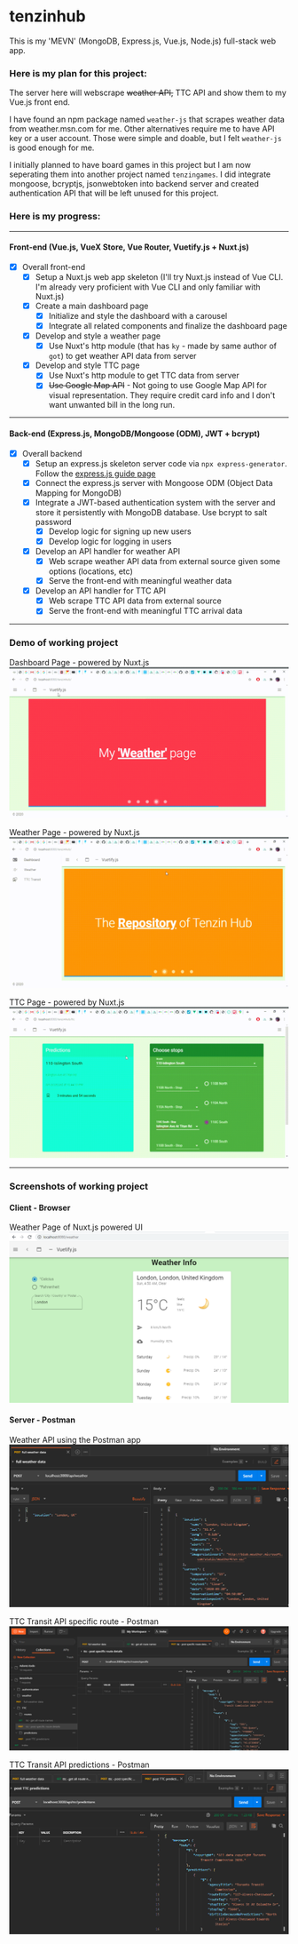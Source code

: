 # tenzinhub
This is my 'MEVN' (MongoDB, Express.js, Vue.js, Node.js) full-stack web app. 

### Here is my plan for this project:
The server here will webscrape ~~weather API,~~ TTC API and show them to my Vue.js front end.

I have found an npm package named `weather-js` that scrapes weather data from weather.msn.com for me. Other alternatives require me to have API key or a user account. Those were simple and doable, but I felt `weather-js` is good enough for me.

I initially planned to have board games in this project but I am now seperating them into another project named `tenzingames`. I did integrate mongoose, bcryptjs, jsonwebtoken into backend server and created authentication API that will be left unused for this project.

### Here is my progress:
----------------------

#### Front-end (Vue.js, VueX Store, Vue Router, Vuetify.js + Nuxt.js)
- [x] Overall front-end
  - [x] Setup a Nuxt.js web app skeleton (I'll try Nuxt.js instead of Vue CLI. I'm already very proficient with Vue CLI and only familiar with Nuxt.js)
  - [x] Create a main dashboard page
    - [x] Initialize and style the dashboard with a carousel
    - [x] Integrate all related components and finalize the dashboard page
  - [x] Develop and style a weather page
    - [x] Use Nuxt's http module (that has `ky` - made by same author of `got`) to get weather API data from server
  - [x] Develop and style TTC page
    - [x] Use Nuxt's http module to get TTC data from server
    - [x] ~~Use Google Map API~~ - Not going to use Google Map API for visual representation. They require credit card info and I don't want unwanted bill in the long run.

-------------------------

#### Back-end (Express.js, MongoDB/Mongoose (ODM), JWT + bcrypt)
- [x] Overall backend
  - [x] Setup an express.js skeleton server code via `npx express-generator`. Follow the [express.js guide page](https://expressjs.com/en/advanced/best-practice-security.html)
  - [x] Connect the express.js server with Mongoose ODM (Object Data Mapping for MongoDB)
  - [x] Integrate a JWT-based authentication system with the server and store it persistently with MongoDB database. Use bcrypt to salt password
    - [x] Develop logic for signing up new users
    - [x] Develop logic for logging in users
  - [x] Develop an API handler for weather API
    - [x] Web scrape weather API data from external source given some options (locations, etc)
    - [x] Serve the front-end with meaningful weather data
  - [x] Develop an API handler for TTC API
    - [x] Web scrape TTC API data from external source
    - [x] Serve the front-end with meaningful TTC arrival data

-------------------------

### Demo of working project

Dashboard Page - powered by Nuxt.js
![Weather Page](https://raw.githubusercontent.com/tenzint/tenzinhub/master/client/dashboard-demo.gif)

Weather Page - powered by Nuxt.js
![Weather Page](https://raw.githubusercontent.com/tenzint/tenzinhub/master/client/weather-demo.gif)

TTC Page - powered by Nuxt.js
![Weather Page](https://raw.githubusercontent.com/tenzint/tenzinhub/master/client/ttc-demo.gif)

------------------------------------------------------------------------

### Screenshots of working project

#### Client - Browser

Weather Page of Nuxt.js powered UI
![Weather Page](https://raw.githubusercontent.com/tenzint/tenzinhub/master/client/weather.png)

#### Server - Postman

Weather API using the Postman app
![Weather API](https://raw.githubusercontent.com/tenzint/tenzinhub/master/server/weather.png)

TTC Transit API specific route - Postman
![TTC specific route API](https://raw.githubusercontent.com/tenzint/tenzinhub/master/server/ttc-specific-route.png)

TTC Transit API predictions - Postman
![TTC Predictions API](https://raw.githubusercontent.com/tenzint/tenzinhub/master/server/ttc-predictions.png)
